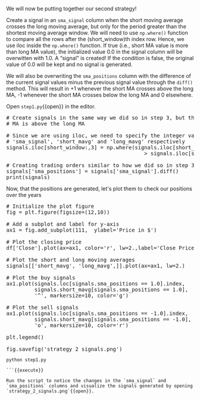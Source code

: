 We will now be putting together our second strategy!

Create a signal in an `sma_signal` column when the short moving average crosses the long moving average, but only for the period greater than the shortest moving average window. We will need to use `np.where()` function to compare all the rows after the (short_window)th index row. Hence, we use iloc inside the `np.where()` function. If true (i.e., short MA value is more than long MA value), the initialized value 0.0 in the signal column will be overwitten with 1.0. A “signal” is created! If the condition is false, the original value of 0.0 will be kept and no signal is generated.

We will also be overwriting the `sma_positions` column with the difference of the current signal values minus the previous signal value through the `diff()` method. This will result in +1 whenever the short MA crosses above the long MA, -1 whenever the short MA crosses below the long MA and 0 elsewhere.

Open `step1.py`{{open}}  in the editor.

<pre class="file" data-filename="step1.py" data-target="append">
# Create signals in the same way we did so in step 3, but this time we assign 1 as a signal whenever the short
# MA is above the long MA

# Since we are using iloc, we need to specify the integer values of the columns. 3, 4 and 5 correspond to the
# 'sma_signal', 'short_mavg' and 'long_mavg' respectively
signals.iloc[short_window:,3] = np.where(signals.iloc[short_window:,4] 
                                            > signals.iloc[short_window:,5], 1.0, 0.0)

# Creating trading orders similar to how we did so in step 3
signals['sma_positions'] = signals['sma_signal'].diff()
print(signals)
</pre>

Now, that the positions are generated, let's plot them to check our positions over the years

<pre class="file" data-filename="step1.py" data-target="append">
# Initialize the plot figure
fig = plt.figure(figsize=(12,10))

# Add a subplot and label for y-axis
ax1 = fig.add_subplot(111,  ylabel='Price in $')

# Plot the closing price
df['Close'].plot(ax=ax1, color='r', lw=2.,label='Close Price')

# Plot the short and long moving averages
signals[['short_mavg', 'long_mavg',]].plot(ax=ax1, lw=2.)

# Plot the buy signals
ax1.plot(signals.loc[signals.sma_positions == 1.0].index, 
         signals.short_mavg[signals.sma_positions == 1.0],
         '^', markersize=10, color='g')
         
# Plot the sell signals
ax1.plot(signals.loc[signals.sma_positions == -1.0].index, 
         signals.short_mavg[signals.sma_positions == -1.0],
         'o', markersize=10, color='r')

plt.legend()

fig.savefig('strategy_2_signals.png')
</pre>

```
python step1.py

```{{execute}}

Run the script to notice the changes in the `sma_signal` and `sma_positions` columns and visualize the signals generated by opening `strategy_2_signals.png`{{open}}.